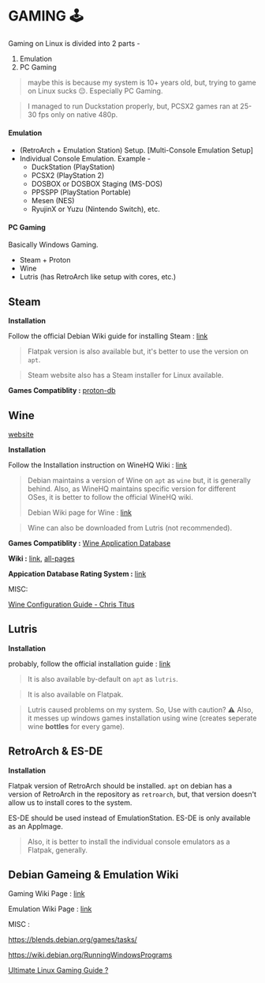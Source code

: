 # GAMING 🕹️

Gaming on Linux is divided into 2 parts -

1. Emulation
2. PC Gaming

> maybe this is because my system is 10+ years old, but, trying to game on Linux sucks 😔. Especially PC Gaming.

> I managed to run Duckstation properly, but, PCSX2 games ran at 25-30 fps only on native 480p.

#### Emulation

- (RetroArch + Emulation Station) Setup. [Multi-Console Emulation Setup]
- Individual Console Emulation.
	Example - 
	- DuckStation (PlayStation)
	- PCSX2 (PlayStation 2)
	- DOSBOX or DOSBOX Staging (MS-DOS)
	- PPSSPP (PlayStation Portable)
	- Mesen (NES)
	- RyujinX or Yuzu (Nintendo Switch), etc.

#### PC Gaming

Basically Windows Gaming.

- Steam + Proton
- Wine
- Lutris (has RetroArch like setup with cores, etc.)

## Steam

**Installation**

Follow the official Debian Wiki guide for installing Steam : [link](https://wiki.debian.org/Steam)

> Flatpak version is also available but, it's better to use the version on `apt`.

> Steam website also has a Steam installer for Linux available.

**Games Compatiblity :** [proton-db](https://www.protondb.com/)

## Wine
[website](https://www.winehq.org/)

**Installation**

Follow the Installation instruction on WineHQ Wiki : [link](https://wiki.winehq.org/Download)

> Debian maintains a version of Wine on `apt` as `wine` but, it is generally behind. Also, as WineHQ maintains specific version for different OSes, it is better to follow the official WineHQ wiki.
> 
> Debian Wiki page for Wine : [link](https://wiki.debian.org/Wine)

> Wine can also be downloaded from Lutris (not recommended).

**Games Compatiblity :** [Wine Application Database](https://appdb.winehq.org/)

**Wiki :** [link](https://wiki.winehq.org/Main_Page), [all-pages](https://wiki.winehq.org/Special:AllPages)

**Appication Database Rating System :** [link](https://wiki.winehq.org/AppDB_Rating_Definitions)

MISC:

[Wine Configuration Guide - Chris Titus](https://www.youtube.com/watch?v=lI09QLkqZiE)

## Lutris

**Installation**

probably, follow the official installation guide : [link](https://lutris.net/downloads)

> It is also available by-default on `apt` as `lutris`.

> It is also available on Flatpak.

> Lutris caused problems on my system. So, Use with caution? ⚠️
> Also, it messes up windows games installation using wine (creates seperate wine **bottles** for every game).


## RetroArch & ES-DE

**Installation**

Flatpak version of RetroArch should be installed. `apt` on debian has a version of RetroArch in the repository as `retroarch`, but, that version doesn't allow us to install cores to the system.

ES-DE should be used instead of EmulationStation.
ES-DE is only available as an AppImage.

> Also, it is better to install the individual console emulators as a Flatpak, generally.


## Debian Gameing & Emulation Wiki

Gaming Wiki Page : [link](https://wiki.debian.org/Game)

Emulation Wiki Page : [link](https://wiki.debian.org/Emulator)

MISC :

https://blends.debian.org/games/tasks/

https://wiki.debian.org/RunningWindowsPrograms

[Ultimate Linux Gaming Guide ?](https://www.youtube.com/watch?v=xvrft9ULvho)
